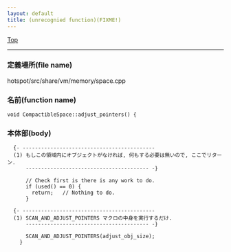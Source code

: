 ```yaml
---
layout: default
title: (unrecognied function)(FIXME!)
---
```

[Top](../index.html)

--- 
### 定義場所(file name)
hotspot/src/share/vm/memory/space.cpp

### 名前(function name)
```
void CompactibleSpace::adjust_pointers() {
```

### 本体部(body)
```
  {- -------------------------------------------
  (1) もしこの領域内にオブジェクトがなければ, 何もする必要は無いので, ここでリターン.
      ---------------------------------------- -}

	  // Check first is there is any work to do.
	  if (used() == 0) {
	    return;   // Nothing to do.
	  }
	
  {- -------------------------------------------
  (1) SCAN_AND_ADJUST_POINTERS マクロの中身を実行するだけ.
      ---------------------------------------- -}

	  SCAN_AND_ADJUST_POINTERS(adjust_obj_size);
	}
	
```


